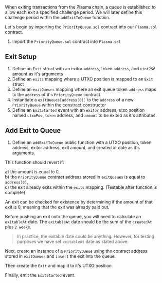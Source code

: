When exiting transactions from the Plasma chain, a queue is established to allow each exit a specified challenge period. We will later define this challenge period within the `addExitToQueue` function. 

Let's begin by importing the `PriorityQueue.sol` contract into our `Plasma.sol` contract. 

1. Import the `PriorityQueue.sol` contract into `Plasma.sol`

## Exit Setup

1. Define an `Exit` struct with an exitor `address`, token `address`, and `uint256` amount as it's arguments
2. Define an `exits` mapping where a UTXO position is mapped to an `Exit` struct
3. Define an `exitQueues` mapping where an exit queue token `address` maps to the `address` of it's `PriorityQueue` contract.
4. Instantiate a `exitQueues[address(0)]` to the `address` of a new `PriorityQueue` within the constract constructor
5. Define an `ExitStarted` event with an `exitor` address, utxo position named `utxoPos`, `token` address, and `amount` to be exited as it's attributes.

## Add Exit to Queue

1. Define an `addExitToQueue` public function with a UTXO position, token address, exitor address, exit amount, and created at date as it's arguments.

This function should revert if:

a) the amount is equal to 0,  
b) the `PriorityQueue` contract address stored in `exitQueues` is equal to `address(0)`,   
c) the exit already exits within the `exits` mapping. (Testable after function is complete)

An exit can be checked for existence by determining if the amount of that exit is 0, meaning that the exit was already paid out.

Before pushing an exit onto the queue, you will need to calculate an `exitableAt` date. The `exitableAt` date should be the sum of the `createdAt` plus `2 weeks`. 

> In practice, the exitable date could be anything. However, for testing purposes we have set `exitableAt` date as stated above.

Next, create an instance of a `PriorityQueue` using the contract address stored in `exitQueues` and `insert` the exit into the queue. 

Then create the `Exit` and map it to it's UTXO position.

Finally, emit the `ExitStarted` event.